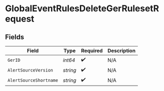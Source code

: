 # GlobalEventRulesDeleteGerRulesetRequest


## Fields

| Field                  | Type                   | Required               | Description            |
| ---------------------- | ---------------------- | ---------------------- | ---------------------- |
| `GerID`                | *int64*                | :heavy_check_mark:     | N/A                    |
| `AlertSourceVersion`   | *string*               | :heavy_check_mark:     | N/A                    |
| `AlertSourceShortname` | *string*               | :heavy_check_mark:     | N/A                    |